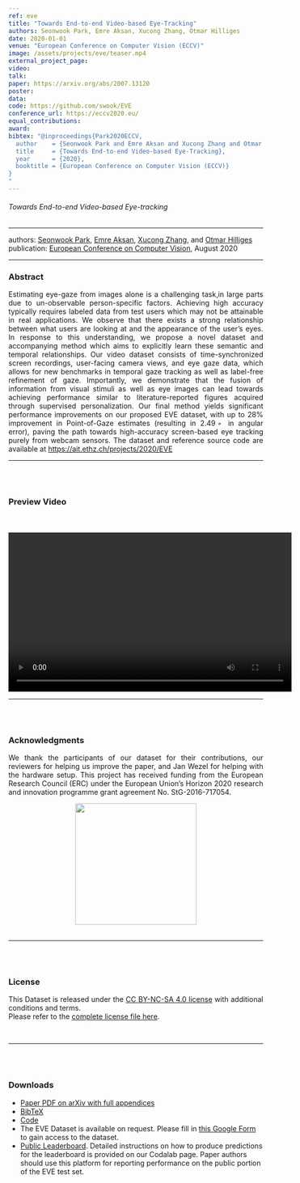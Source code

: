 ```yaml
---
ref: eve
title: "Towards End-to-end Video-based Eye-Tracking"
authors: Seonwook Park, Emre Aksan, Xucong Zhang, Otmar Hilliges
date: 2020-01-01
venue: "European Conference on Computer Vision (ECCV)"
image: /assets/projects/eve/teaser.mp4
external_project_page: 
video: 
talk: 
paper: https://arxiv.org/abs/2007.13120
poster: 
data: 
code: https://github.com/swook/EVE
conference_url: https://eccv2020.eu/
equal_contributions: 
award: 
bibtex: "@inproceedings{Park2020ECCV,
  author    = {Seonwook Park and Emre Aksan and Xucong Zhang and Otmar Hilliges},
  title     = {Towards End-to-end Video-based Eye-Tracking},
  year      = {2020},
  booktitle = {European Conference on Computer Vision (ECCV)}
}
"
---
```


<h6>Towards End-to-end Video-based Eye-tracking</h6>
<hr />

<div class="fullcol">
    <div class="teaser-info-projectpage">
            <span class="normalcap">authors:</span>
            <span class="authorcap">
                <nobr><a href="/people/spark/" title="Seonwook Park">Seonwook Park</a>, </nobr>
                <nobr><a href="/people/eaksan/" title="Emre Aksan">Emre Aksan</a>, </nobr>
                <nobr><a href="/people/zhang/" title="Xucong Zhang">Xucong Zhang</a>, </nobr>
		and
                <nobr><a href="/people/hilliges/" title="Otmar Hilliges">Otmar Hilliges</a> </nobr>
		<!--<nobr><a class="a-text-ext" href="http://jankautz.com/">Jan Kautz</a></nobr>-->
            </span>
            <br/>
            <span class="normalcap"><nobr>publication: </nobr></span>
            <span class="authorcap">
                <a class="a-text-ext" href="https://eccv2020.eu" target="_blank" title="ECCV 2020">European Conference on Computer Vision</a>, August 2020
            </span>
	<br/>
        <hr />
    </div>
</div>

<!--
<div class="fullcol">
    <img class="fullcol" src="<?php ait_root_dir();?>projects/2020/EVE/banner.jpg" alt="Teaser-Picture" />
    <div class="fullcol">
        <p align="justify">
            <span class="figurecap">
Overview of the FAZE framework. Given a set of training images with ground-truth gaze direction information, we first learn a latent feature representation, which is tailored specifically for the task of gaze estimation. Given the features, we then learn an adaptable gaze estimation network, AdaGEN, using meta-learning which can be adapted easily to a robust person-specific gaze estimation network (PS-GEN) with very little calibration data.
            </span>
        </p>
        <hr />
        <br/>
        <br/>
    </div>
</div>
-->

<div class="fullcol">
    <h3>Abstract</h3>
    <p align="justify">
Estimating eye-gaze from images alone is a challenging task,in large parts due to un-observable person-specific factors. Achieving high accuracy typically requires labeled data from test users which may not be attainable in real applications. We observe that there exists a strong relationship between what users are looking at and the appearance of the user’s eyes. In response to this understanding, we propose a novel dataset and accompanying method which aims to explicitly learn these semantic and temporal relationships. Our video dataset consists of time-synchronized screen recordings, user-facing camera views, and eye gaze data, which allows for new benchmarks in temporal gaze tracking as well as label-free refinement of gaze. Importantly, we demonstrate that the fusion of information from visual stimuli as well as eye images can lead towards achieving performance similar to literature-reported figures acquired through supervised personalization. Our final method yields significant performance improvements on our proposed EVE dataset, with up to 28% improvement in Point-of-Gaze estimates (resulting in 2.49◦ in angular error), paving the path towards high-accuracy screen-based eye tracking purely from webcam sensors. The dataset and reference source code are available at <a href="https://ait.ethz.ch/projects/2020/EVE" target="_blank">https://ait.ethz.ch/projects/2020/EVE</a>
    </p>
    <hr />
    <br/>
    <br/>
</div>

<div class="fullcol">
<h3>Preview Video</h3>
	<br/>
	<br/>
    <div class="video" align="center">
    <video width="560" height="315" src="<?php ait_root_dir();?>projects/2020/EVE/downloads/eve_preview_60s.mp4" frameborder="0" allowfullscreen controls></video>
    </div>
    <hr />
    <br/>
    <br/>
</div>

<!--
<div class="fullcol">
 <h3>Downloads</h3>
    To be released.
    <ul class="linklist">
        <li class="a-pdf"><a target="_blank" title="PDF" href="<?php ait_root_dir();?>projects/2015/InteractiveDebugger/downloads/FluidEdt-Ou-CHI2015.pdf">PDF</a></li>
        <li class="a-vid"><a target="_blank" href="<?php ait_root_dir();?>projects/2015/InteractiveDebugger/downloads/FluidEdt-Ou-CHI2015.mp4" title="Download Video">Video (26 MB)</a></li>
        <li class="a-bib"><a target="_blank" title="BibTex" href="<?php ait_root_dir();?>projects/2015/InteractiveDebugger/downloads/FluidEdt-Ou-CHI2015.bib">BibTeX</a></li>
    </ul>
    <hr />
    <br/>
    <br/>
</div>
-->

<!--
<div class="fullcol">
<h3>bibtex</h3>
    To be released.
    <div class="bibtex">
    </div>
    <hr />
    <br/>
    <br/>
</div>
-->

<!--
<div class="fullcol">
    <h3>additional results</h3>
    <br/>
    <img class="halfcol" src="<?php ait_root_dir();?>projects/2016/deformables/bar_small.png" alt="Teaser-Picture" />
    <img class="halfcol" src="<?php ait_root_dir();?>projects/2016/deformables/organ_stacked_small.png" alt="Teaser-Picture" />
    <div class="halfcol">
        <p align="justify">
            <span class="figurecap">
                Top row: schematic sensor routings obtained using our tool with automatic sensor refinement.
                Middle row: fabricated device.
                Bottom row: Ground truth (gray) vs. reconstruction (orange). Insets show error on a heat map scale, with maximum error (white) at 22 mm (darker is better).
            </span>
        </p>
    </div>
    <div class="halfcol">
        <p align="justify">
            <span class="figurecap">
                Two example deformations of the organ pipe model designed with our method. Ground truth (gray) vs. reconstruction (orange).
            </span>
        </p>
    </div>
</div>
-->

<!--
<div class="fullcol">
    <br/><br/>
    <img class="fullcol" src="<?php ait_root_dir();?>projects/2016/deformables/sheet_squared_small.png" alt="Teaser-Picture" />
    <p align="justify">
        <span class="figurecap">
            Snapshots of the design process. Top Row: the user placed, refined,
            and edited four sensors (left); Reconstruction error is expected to be very low (right). Bottom row: Interaction
            with fabricated device (left) and ground truth comparison (right).
        </span>
    </p>
    <hr />
    <br/>
    <br/>
</div>
-->

<!-- This section is optional -->
<!--
<div class="fullcol">
    <h3>external links</h3>
    <p align="justify">
        <ul class="linklist">
        <li class="a-ext"><a target="_blank" title="link1" href="your_link_here">Your link here</a></li>
    </ul>
    </p>
    <hr />
    <br/>
    <br/>
</div>
-->

<div class="fullcol">
    <h3>Acknowledgments</h3>
    <p align="justify">
	We thank the participants of our dataset for their contributions,
	our reviewers for helping us improve the paper,
	and Jan Wezel for helping with the hardware setup.
	This project has received funding from the European Research Council (ERC) under the European Union’s Horizon 2020 research and innovation programme grant agreement No. StG-2016-717054.
    </p>
    <center>
	<img width="240px" src="<?php ait_root_dir();?>ERC.jpg" />
    </center>
    <br/>
    <hr />
    <br/>
    <br/>
</div>

<div class="fullcol">
    <h3>License</h3>
    <p align="justify">
	This Dataset is released under the <a href="https://creativecommons.org/licenses/by-nc-sa/4.0/" target="_blank">CC BY-NC-SA 4.0 license</a> with additional conditions and terms. <br>
	Please refer to the <a href="https://ait.ethz.ch/projects/2020/EVE/downloads/EVE%20dataset%20Terms%20and%20Conditions.pdf" target="_blank">complete license file here</a>.
    </p>
    <br/>
    <hr />
    <br/>
    <br/>
</div>

<div class="fullcol">
 <h3>Downloads</h3>
    <ul class="linklist">
        <li class="a-pdf"><a title="arXiv PDF" href="https://arxiv.org/abs/2007.13120" target="_blank">Paper PDF on arXiv with full appendices</a></li>
        <!--<li class="a-pdf"><a title="Paper PDF" href="<?php ait_root_dir();?>projects/2020/EVE/downloads/seonwookpark2020eccv.pdf">Paper PDF</a></li>-->
        <!--<li class="a-pdf"><a class="a-text" title="Poster PDF" href="<?php ait_root_dir();?>projects/2020/EVE/downloads/seonwookpark2020eccv_poster.pdf">Poster</a></li>-->
        <li class="a-bib"><a title="BibTex" href="<?php ait_root_dir();?>projects/2020/EVE/seonwookpark2020eccv.bib">BibTeX</a></li>
        <!--<li class="a-vid"><a title="Video" href="<?php ait_root_dir();?>projects/2018/pictorial-gaze/downloads/park2018eccv.mp4">Video</a></li>-->
        <!--<li class="a-cod"><a class="a-text-ext" title="Code" href="https://github.com/NVLabs/few_shot_gaze">GitHub</a></li>-->
        <li class="a-cod"><a href="https://github.com/swook/EVE" target="_blank">Code</a></li>
        <li class="a-zip">The EVE Dataset is available on request. Please fill in <a href="https://docs.google.com/forms/d/e/1FAIpQLSfZtMVpNbWV9yHX5toXVzVpDpOENy-SB7XfMIx5V6u7sITuNg/viewform?usp=sf_link" target="_blank">this Google Form</a> to gain access to the dataset.</li>
        <li class="a-ext"><a title="Leaderboard"><a href="https://competitions.codalab.org/competitions/28954">Public Leaderboard</a>. Detailed instructions on how to produce predictions for the leaderboard is provided on our Codalab page. Paper authors should use this platform for reporting performance on the public portion of the EVE test set.</a></li>
    </ul>
    <br/>
</div>


